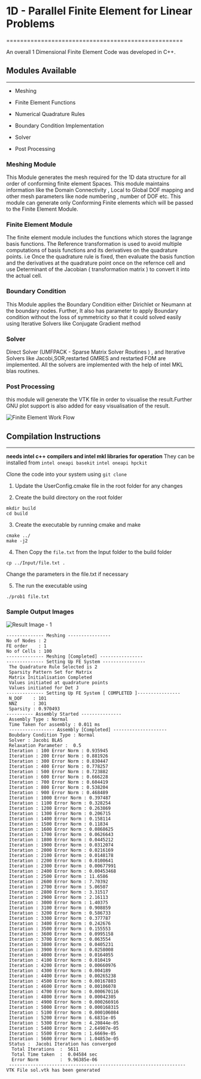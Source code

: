 

# 1D - Parallel Finite Element for Linear Problems
===================================================

An overall 1 Dimensional Finite Element Code was developed in C++. 


## Modules Available
---


-   Meshing

-   Finite Element Functions

-   Numerical Quadrature Rules

-   Boundary Condition Implementation

-   Solver

-   Post Processing

###  Meshing Module  

This Module generates the mesh required for the 1D data structure for
all order of conforming finite element Spaces. This module maintains
information like the Domain Connectivity , Local to Global DOF mapping
and other mesh parameters like node numbering , number of DOF etc. This
module can generate only Conforming Finite elements which will be passed
to the Finite Element Module.

### Finite Element Module

The finite element module includes the functions which stores the lagrange basis functions. The Reference transformation is used to avoid multiple computations of basis functions and its derivatives on the quadrature points. i.e Once the quadrature rule is fixed, then evaluate the basis function and the derivatives at the quadrature point once on the refernce cell and use Determinant of the Jacobian ( transformation matrix ) to convert it into the actual cell.

### Boundary Condition  

This Module applies the Boundary Condition either Dirichlet or Neumann
at the boundary nodes. Further, It also has parameter to apply Boundary
condition without the loss of symmetricity so that it could solved
easily using Iterative Solvers like Conjugate Gradient method

### Solver 

Direct Solver (UMFPACK - Sparse Matrix Solver Routines ) , and Iterative
Solvers like Jacobi,SOR,restarted GMRES and restarted FOM are
implemented. All the solvers are implemented with the help of intel MKL
blas routines.

### Post Processing 

this module will generate the VTK file in order to visualise the
result.Further GNU plot support is also added for easy visualisation of the result.

![Finite Element Work Flow](Images/FE.png)


## Compilation Instructions
---

**needs intel c++ compilers and intel mkl libraries for operation** They can be installed from `intel oneapi basekit` `intel oneapi hpckit`


Clone the code into your system using `git clone`

1. Update the UserConfig.cmake file in the root folder for any changes


2. Create the build directory on the root folder

```
mkdir build
cd build
```

3. Create the executable by running cmake and make

```
cmake ../
make -j2
```

4. Then Copy the `file.txt` from the Input folder to the build folder

```
cp ../Input/file.txt .
```

Change the parameters in the file.txt if necessary

5. The run the executable using 

```
./prob1 file.txt
```

### Sample Output Images

![Result Image - 1](Images/Result.png)


```
-------------- Meshing ----------------
No of Nodes : 2
FE order    : 1
No of Cells : 100
-------------- Meshing [Completed] ----------------
-------------- Setting Up FE System ----------------
 The Quadrature Rule Selected is 2
 Sparsity Pattern Set for Matrix 
 Matrix Initialisation Completed 
 Values initiated at quadrature points
 Values initiated for Det J
-------------- Setting Up FE System [ COMPLETED ]----------------
 N_DOF    : 101
 NNZ      : 301
 Sparsity : 0.970493
---------- Assembly Started --------------- 
 Assembly Type : Normal
 Time Taken for assembly : 0.011 ms
 ----------------- Assembly [Completed] -------------------- 
 Boubdary Condition Type : Normal
 Solver : Jacobi BLAS
 Relaxation Parameter :  0.5
 Iteration : 100 Error Norm : 0.935945
 Iteration : 200 Error Norm : 0.881926
 Iteration : 300 Error Norm : 0.830447
 Iteration : 400 Error Norm : 0.778257
 Iteration : 500 Error Norm : 0.723882
 Iteration : 600 Error Norm : 0.666228
 Iteration : 700 Error Norm : 0.604419
 Iteration : 800 Error Norm : 0.538204
 Iteration : 900 Error Norm : 0.468489
 Iteration : 1000 Error Norm : 0.397487
 Iteration : 1100 Error Norm : 0.328254
 Iteration : 1200 Error Norm : 0.263869
 Iteration : 1300 Error Norm : 0.206715
 Iteration : 1400 Error Norm : 0.158114
 Iteration : 1500 Error Norm : 0.11834
 Iteration : 1600 Error Norm : 0.0868625
 Iteration : 1700 Error Norm : 0.0626643
 Iteration : 1800 Error Norm : 0.0445212
 Iteration : 1900 Error Norm : 0.0312074
 Iteration : 2000 Error Norm : 0.0216169
 Iteration : 2100 Error Norm : 0.0148178
 Iteration : 2200 Error Norm : 0.0100641
 Iteration : 2300 Error Norm : 0.00677991
 Iteration : 2400 Error Norm : 0.00453468
 Iteration : 2500 Error Norm : 11.6586
 Iteration : 2600 Error Norm : 7.70392
 Iteration : 2700 Error Norm : 5.06507
 Iteration : 2800 Error Norm : 3.31517
 Iteration : 2900 Error Norm : 2.16113
 Iteration : 3000 Error Norm : 1.40375
 Iteration : 3100 Error Norm : 0.908859
 Iteration : 3200 Error Norm : 0.586733
 Iteration : 3300 Error Norm : 0.377787
 Iteration : 3400 Error Norm : 0.242676
 Iteration : 3500 Error Norm : 0.155553
 Iteration : 3600 Error Norm : 0.0995158
 Iteration : 3700 Error Norm : 0.063554
 Iteration : 3800 Error Norm : 0.0405231
 Iteration : 3900 Error Norm : 0.0258008
 Iteration : 4000 Error Norm : 0.0164055
 Iteration : 4100 Error Norm : 0.010419
 Iteration : 4200 Error Norm : 0.00660976
 Iteration : 4300 Error Norm : 0.004189
 Iteration : 4400 Error Norm : 0.00265238
 Iteration : 4500 Error Norm : 0.00167803
 Iteration : 4600 Error Norm : 0.00106078
 Iteration : 4700 Error Norm : 0.000670116
 Iteration : 4800 Error Norm : 0.00042305
 Iteration : 4900 Error Norm : 0.000266916
 Iteration : 5000 Error Norm : 0.000168315
 Iteration : 5100 Error Norm : 0.000106084
 Iteration : 5200 Error Norm : 6.6831e-05
 Iteration : 5300 Error Norm : 4.20844e-05
 Iteration : 5400 Error Norm : 2.64907e-05
 Iteration : 5500 Error Norm : 1.6669e-05
 Iteration : 5600 Error Norm : 1.04853e-05
 Status :  Jacobi Iteration has converged    
  Total Iterations  :  5611
  Total Time taken  :  0.04584 sec
  Error Norm        :  9.96385e-06
 ------------------------------------------------------------------
VTK File sol.vtk has been generated
```

